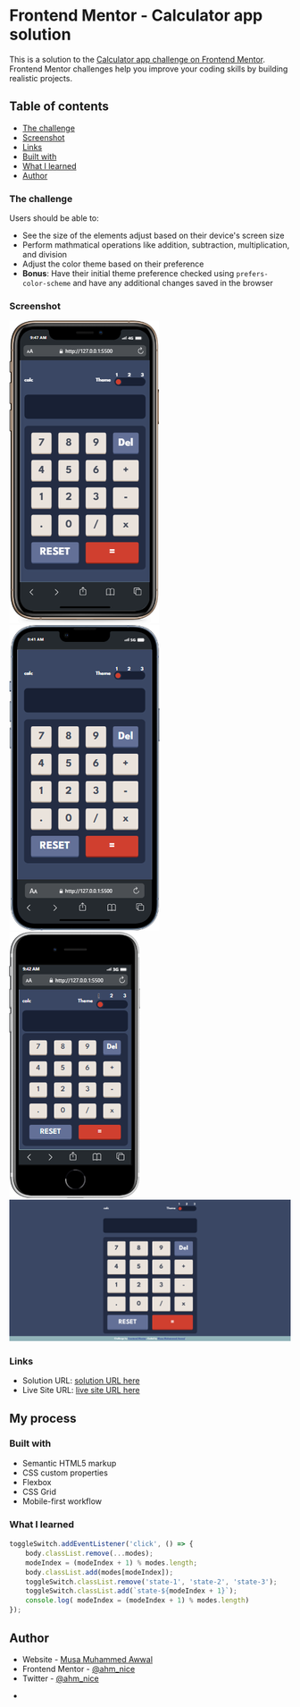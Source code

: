 # Frontend Mentor - Calculator app solution

This is a solution to the [Calculator app challenge on Frontend Mentor](https://www.frontendmentor.io/challenges/calculator-app-9lteq5N29). Frontend Mentor challenges help you improve your coding skills by building realistic projects. 

## Table of contents


  - [The challenge](#the-challenge)
  - [Screenshot](#screenshot)
  - [Links](#links)
  - [Built with](#built-with)
  - [What I learned](#what-i-learned)
- [Author](#author)




### The challenge

Users should be able to:

- See the size of the elements adjust based on their device's screen size
- Perform mathmatical operations like addition, subtraction, multiplication, and division
- Adjust the color theme based on their preference
- **Bonus**: Have their initial theme preference checked using `prefers-color-scheme` and have any additional changes saved in the browser

### Screenshot

![](images/iPhone-11-PRO-127.0.0.1.png)![](images/iPhone-13-PRO-127.0.0.1.png) ![](images/iPhone-SE-2016-127.0.0.1.png) ![](images/Screenshot%202024-05-22%20at%2009-48-35%20Frontend%20Mentor%20Calculator%20app.png)



### Links

- Solution URL: [solution URL here](https://github.com/AhmNice/Calculator)
- Live Site URL: [live site URL here](https://ahmnice.github.io/Calculator/)

## My process

### Built with

- Semantic HTML5 markup
- CSS custom properties
- Flexbox
- CSS Grid
- Mobile-first workflow




### What I learned
```js
toggleSwitch.addEventListener('click', () => {
    body.classList.remove(...modes);
    modeIndex = (modeIndex + 1) % modes.length;
    body.classList.add(modes[modeIndex]);
    toggleSwitch.classList.remove('state-1', 'state-2', 'state-3');
    toggleSwitch.classList.add(`state-${modeIndex + 1}`);
    console.log( modeIndex = (modeIndex + 1) % modes.length)
});
```
## Author

- Website - [Musa Muhammed Awwal](https://www.your-site.com)
- Frontend Mentor - [@ahm_nice](https://www.frontendmentor.io/profile/AhmNice)
- Twitter - [@ahm_nice](https://www.twitter.com/ahm_nice)

*


